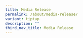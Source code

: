 ```yaml
---
title: Media Release
permalink: /about/media-release/
variant: tiptap
description: ""
third_nav_title: Media Release
---
```

